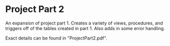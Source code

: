 # Project Part 2

An expansion of project part 1. Creates a variety of views, procedures, and triggers off of the tables created in part 1. Also adds in some error handling. 

Exact details can be found in "ProjectPart2.pdf".
